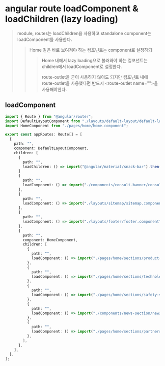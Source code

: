 # angular route loadComponent & loadChildren (lazy loading)

> module, routes는 loadChildren을 사용하고 standalone component는 loadComponent를 사용한다.
>
> > Home 같은 바로 보여져야 하는 컴포넌트는 component로 설정하되
> >
> > > Home 내에서 lazy loading으로 불러와야 하는 컴포넌트는 children에서 loadComponent로 설정한다.
> > >
> > > route-outlet을 굳이 사용하지 않아도 되지만 컴포넌트 내에 route-outlet을 사용했다면 반드시 \<route-outlet name="">을 사용해야한다.

## loadComponent

```ts
import { Route } from "@angular/router";
import DefaultLayoutComponent from "./layouts/default-layout/default-layout.component";
import HomeComponent from "./pages/home/home.component";

export const appRoutes: Route[] = [
  {
    path: "",
    component: DefaultLayoutComponent,
    children: [
      {
        path: "",
        loadChildren: () => import("@angular/material/snack-bar").then((m) => m.MatSnackBarModule),
      }
      {
        path: "",
        loadComponent: () => import("./components/consult-banner/consult-banner.component"),
      },
      {
        path: "",
        loadComponent: () => import("./layouts/sitemap/sitemap.component"),
      },
      {
        path: "",
        loadComponent: () => import("./layouts/footer/footer.component"),
      },
      {
        path: "",
        component: HomeComponent,
        children: [
          {
            path: "",
            loadComponent: () => import("./pages/home/sections/product-section/product-section.component"),
          },
          {
            path: "",
            loadComponent: () => import("./pages/home/sections/technology-section/technology-section.component"),
          },
          {
            path: "",
            loadComponent: () => import("./pages/home/sections/safety-section/safety-section.component"),
          },
          {
            path: "",
            loadComponent: () => import("./components/news-section/news-section.component"),
          },
          {
            path: "",
            loadComponent: () => import("./pages/home/sections/partners-section/partners-section.component"),
          },
        ],
      },
    ],
  },
];
```
